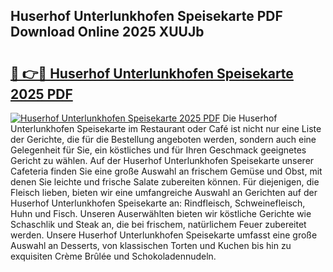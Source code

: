 ## Huserhof Unterlunkhofen Speisekarte PDF Download Online 2025 XUUJb

# <h2><a href="http://gc85xfh.nevu.top/?p=Huserhof+Unterlunkhofen+Speisekarte">🔗 👉🔴 Huserhof Unterlunkhofen Speisekarte 2025 PDF</a></h2>

[![Huserhof Unterlunkhofen Speisekarte 2025 PDF](https://i.imgur.com/dBaPXMq.png)](http://gc85xfh.nevu.top/?p=Huserhof+Unterlunkhofen+Speisekarte)
Die Huserhof Unterlunkhofen Speisekarte im Restaurant oder Café ist nicht nur eine Liste der Gerichte, die für die Bestellung angeboten werden, sondern auch eine Gelegenheit für Sie, ein köstliches und für Ihren Geschmack geeignetes Gericht zu wählen. Auf der Huserhof Unterlunkhofen Speisekarte unserer Cafeteria finden Sie eine große Auswahl an frischem Gemüse und Obst, mit denen Sie leichte und frische Salate zubereiten können. Für diejenigen, die Fleisch lieben, bieten wir eine umfangreiche Auswahl an Gerichten auf der Huserhof Unterlunkhofen Speisekarte an: Rindfleisch, Schweinefleisch, Huhn und Fisch. Unseren Auserwählten bieten wir köstliche Gerichte wie Schaschlik und Steak an, die bei frischem, natürlichem Feuer zubereitet werden. Unsere Huserhof Unterlunkhofen Speisekarte umfasst eine große Auswahl an Desserts, von klassischen Torten und Kuchen bis hin zu exquisiten Crème Brûlée und Schokoladennudeln.
